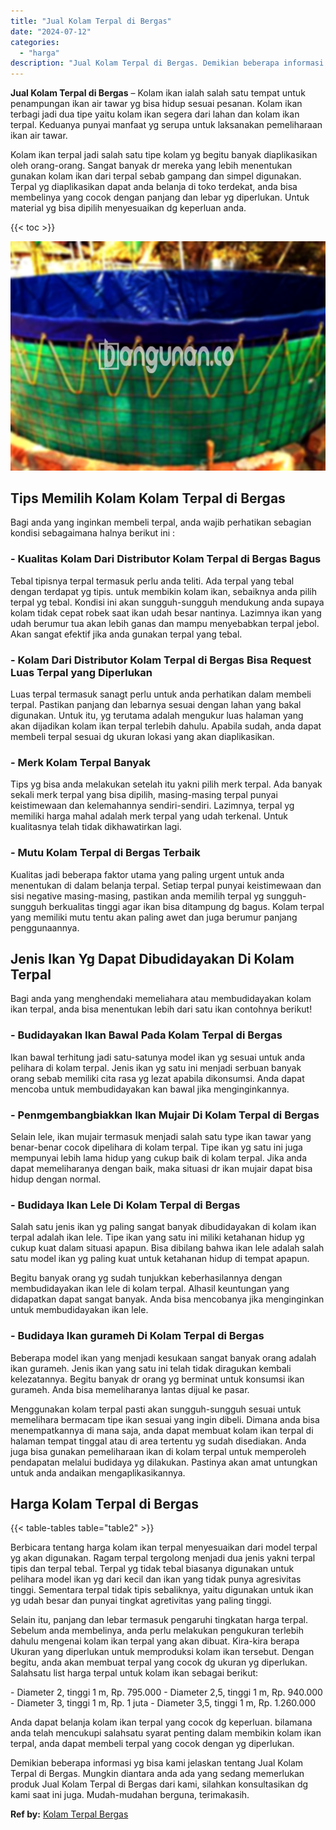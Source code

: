 ```yaml
---
title: "Jual Kolam Terpal di Bergas"
date: "2024-07-12"
categories: 
  - "harga"
description: "Jual Kolam Terpal di Bergas. Demikian beberapa informasi yg bisa kami jelaskan tentang Jual Kolam Terpal di Bergas. Mungkin diantara anda ada yang sedang mem..."
---
```


**Jual Kolam Terpal di Bergas** – Kolam ikan ialah salah satu tempat untuk penampungan ikan air tawar yg bisa hidup sesuai pesanan. Kolam ikan terbagi jadi dua tipe yaitu kolam ikan segera dari lahan dan kolam ikan terpal. Keduanya punyai manfaat yg serupa untuk laksanakan pemeliharaan ikan air tawar.

Kolam ikan terpal jadi salah satu tipe kolam yg begitu banyak diaplikasikan oleh orang-orang. Sangat banyak dr mereka yang lebih menentukan gunakan kolam ikan dari terpal sebab gampang dan simpel digunakan. Terpal yg diaplikasikan dapat anda belanja di toko terdekat, anda bisa membelinya yang cocok dengan panjang dan lebar yg diperlukan. Untuk material yg bisa dipilih menyesuaikan dg keperluan anda.

{{< toc >}}

![Jual Kolam Terpal di Bergas](/images/jual-kolam-terpal-58.png)

## Tips Memilih Kolam Kolam Terpal di Bergas

Bagi anda yang inginkan membeli terpal, anda wajib perhatikan sebagian kondisi sebagaimana halnya berikut ini :

### \- Kualitas Kolam Dari Distributor Kolam Terpal di Bergas Bagus

Tebal tipisnya terpal termasuk perlu anda teliti. Ada terpal yang tebal dengan terdapat yg tipis. untuk membikin kolam ikan, sebaiknya anda pilih terpal yg tebal. Kondisi ini akan sungguh-sungguh mendukung anda supaya kolam tidak cepat robek saat ikan udah besar nantinya. Lazimnya ikan yang udah berumur tua akan lebih ganas dan mampu menyebabkan terpal jebol. Akan sangat efektif jika anda gunakan terpal yang tebal.

### \- Kolam Dari Distributor Kolam Terpal di Bergas Bisa Request Luas Terpal yang Diperlukan

Luas terpal termasuk sanagt perlu untuk anda perhatikan dalam membeli terpal. Pastikan panjang dan lebarnya sesuai dengan lahan yang bakal digunakan. Untuk itu, yg terutama adalah mengukur luas halaman yang akan dijadikan kolam ikan terpal terlebih dahulu. Apabila sudah, anda dapat membeli terpal sesuai dg ukuran lokasi yang akan diaplikasikan.

### \- Merk Kolam Terpal Banyak

Tips yg bisa anda melakukan setelah itu yakni pilih merk terpal. Ada banyak sekali merk terpal yang bisa dipilih, masing-masing terpal punyai keistimewaan dan kelemahannya sendiri-sendiri. Lazimnya, terpal yg memiliki harga mahal adalah merk terpal yang udah terkenal. Untuk kualitasnya telah tidak dikhawatirkan lagi.

### \- Mutu Kolam Terpal di Bergas Terbaik

Kualitas jadi beberapa faktor utama yang paling urgent untuk anda menentukan di dalam belanja terpal. Setiap terpal punyai keistimewaan dan sisi negative masing-masing, pastikan anda memilih terpal yg sungguh-sungguh berkualitas tinggi agar ikan bisa ditampung dg bagus. Kolam terpal yang memiliki mutu tentu akan paling awet dan juga berumur panjang penggunaannya.

## Jenis Ikan Yg Dapat Dibudidayakan Di Kolam Terpal

Bagi anda yang menghendaki memeliahara atau membudidayakan kolam ikan terpal, anda bisa menentukan lebih dari satu ikan contohnya berikut!

### \- Budidayakan Ikan Bawal Pada Kolam Terpal di Bergas

Ikan bawal terhitung jadi satu-satunya model ikan yg sesuai untuk anda pelihara di kolam terpal. Jenis ikan yg satu ini menjadi serbuan banyak orang sebab memiliki cita rasa yg lezat apabila dikonsumsi. Anda dapat mencoba untuk membudidayakan kan bawal jika menginginkannya.

### \- Penmgembangbiakkan Ikan Mujair Di Kolam Terpal di Bergas

Selain lele, ikan mujair termasuk menjadi salah satu type ikan tawar yang benar-benar cocok dipelihara di kolam terpal. Tipe ikan yg satu ini juga mempunyai lebih lama hidup yang cukup baik di kolam terpal. Jika anda dapat memeliharanya dengan baik, maka situasi dr ikan mujair dapat bisa hidup dengan normal.

### \- Budidaya Ikan Lele Di Kolam Terpal di Bergas

Salah satu jenis ikan yg paling sangat banyak dibudidayakan di kolam ikan terpal adalah ikan lele. Tipe ikan yang satu ini miliki ketahanan hidup yg cukup kuat dalam situasi apapun. Bisa dibilang bahwa ikan lele adalah salah satu model ikan yg paling kuat untuk ketahanan hidup di tempat apapun.

Begitu banyak orang yg sudah tunjukkan keberhasilannya dengan membudidayakan ikan lele di kolam terpal. Alhasil keuntungan yang didapatkan dapat sangat banyak. Anda bisa mencobanya jika menginginkan untuk membudidayakan ikan lele.

### \- Budidaya Ikan gurameh Di Kolam Terpal di Bergas

Beberapa model ikan yang menjadi kesukaan sangat banyak orang adalah ikan gurameh. Jenis ikan yang satu ini telah tidak diragukan kembali kelezatannya. Begitu banyak dr orang yg berminat untuk konsumsi ikan gurameh. Anda bisa memeliharanya lantas dijual ke pasar.

Menggunakan kolam terpal pasti akan sungguh-sungguh sesuai untuk memelihara bermacam tipe ikan sesuai yang ingin dibeli. Dimana anda bisa menempatkannya di mana saja, anda dapat membuat kolam ikan terpal di halaman tempat tinggal atau di area tertentu yg sudah disediakan. Anda juga bisa gunakan pemeliharaan ikan di kolam terpal untuk memperoleh pendapatan melalui budidaya yg dilakukan. Pastinya akan amat untungkan untuk anda andaikan mengaplikasikannya.

## Harga Kolam Terpal di Bergas

{{< table-tables table="table2" >}}

Berbicara tentang harga kolam ikan terpal menyesuaikan dari model terpal yg akan digunakan. Ragam terpal tergolong menjadi dua jenis yakni terpal tipis dan terpal tebal. Terpal yg tidak tebal biasanya digunakan untuk pelihara model ikan yg dari kecil dan ikan yang tidak punya agresivitas tinggi. Sementara terpal tidak tipis sebaliknya, yaitu digunakan untuk ikan yg udah besar dan punyai tingkat agretivitas yang paling tinggi.

Selain itu, panjang dan lebar termasuk pengaruhi tingkatan harga terpal. Sebelum anda membelinya, anda perlu melakukan pengukuran terlebih dahulu mengenai kolam ikan terpal yang akan dibuat. Kira-kira berapa Ukuran yang diperlukan untuk memproduksi kolam ikan tersebut. Dengan begitu, anda akan membuat terpal yang cocok dg ukuran yg diperlukan. Salahsatu list harga terpal untuk kolam ikan sebagai berikut:

\- Diameter 2, tinggi 1 m, Rp. 795.000 - Diameter 2,5, tinggi 1 m, Rp. 940.000 - Diameter 3, tinggi 1 m, Rp. 1 juta - Diameter 3,5, tinggi 1 m, Rp. 1.260.000

Anda dapat belanja kolam ikan terpal yang cocok dg keperluan. bilamana anda telah mencukupi salahsatu syarat penting dalam membikin kolam ikan terpal, anda dapat membeli terpal yang cocok dengan yg diperlukan.

Demikian beberapa informasi yg bisa kami jelaskan tentang Jual Kolam Terpal di Bergas. Mungkin diantara anda ada yang sedang memerlukan produk Jual Kolam Terpal di Bergas dari kami, silahkan konsultasikan dg kami saat ini juga. Mudah-mudahan berguna, terimakasih.

**Ref by:** [Kolam Terpal Bergas](https://id.wikipedia.org/wiki/Kolam)
